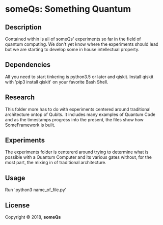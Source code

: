 # someQs: Something Quantum
## Description

Contained within is all of someQs' experiments so far in the
field of quantum computing. We don't yet know where the
experiments should lead but we are starting to develop some
in house intellectual property.

## Dependencies

All you need to start tinkering is python3.5 or later and qiskit.
Install qiskit with 'pip3 install qiskit' on your favorite Bash
Shell.

## Research

This folder more has to do with experiments centered around
traditional architecture ontop of Qubits. It includes many
examples of Quantum Code and as the timestamps progress into
the present, the files show how SomeFramework is built.

## Experiments

The experiments folder is centererd around trying to determine
what is possible with a Quantum Computer and its various gates
without, for the most part, the mixing in of traditional
architecture.

## Usage

Run 'python3 name_of_file.py'

## License

Copyright © 2018, **someQs**
